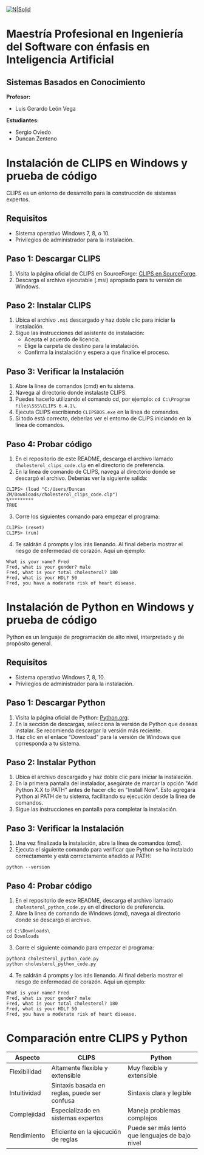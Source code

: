[![N|Solid](https://images.credly.com/size/400x400/images/0e3e46ee-69d9-46e6-98b7-282f193e2c94/blob.png)](https://nodesource.com/products/nsolid)
# Maestría Profesional en Ingeniería del Software con énfasis en Inteligencia Artificial
## Sistemas Basados en Conocimiento

**Profesor:**
- Luis Gerardo León Vega

**Estudiantes:**
- Sergio Oviedo
- Duncan Zenteno


# Instalación de CLIPS en Windows y prueba de código
CLIPS es un entorno de desarrollo para la construcción de sistemas expertos. 
## Requisitos
- Sistema operativo Windows 7, 8, o 10.
- Privilegios de administrador para la instalación.
## Paso 1: Descargar CLIPS
1. Visita la página oficial de CLIPS en SourceForge: [CLIPS en SourceForge](https://sourceforge.net/projects/clipsrules/files/CLIPS/6.4.1/).
2. Descarga el archivo ejecutable (.msi) apropiado para tu versión de Windows.
## Paso 2: Instalar CLIPS
1. Ubica el archivo `.msi` descargado y haz doble clic para iniciar la instalación.
2. Sigue las instrucciones del asistente de instalación:
   - Acepta el acuerdo de licencia.
   - Elige la carpeta de destino para la instalación.
   - Confirma la instalación y espera a que finalice el proceso.
## Paso 3: Verificar la Instalación
1. Abre la línea de comandos (cmd) en tu sistema.
2. Navega al directorio donde instalaste CLIPS.
3. Puedes hacerlo utilizando el comando cd, por ejemplo: ```cd C:\Program Files\SSS\CLIPS 6.4.1\```.
4. Ejecuta CLIPS escribiendo ```CLIPSDOS.exe``` en la línea de comandos.
5. Si todo está correcto, deberías ver el entorno de CLIPS iniciando en la línea de comandos.
## Paso 4: Probar código
1. En el repositorio de este README, descarga el archivo llamado ```cholesterol_clips_code.clp``` en el directorio de preferencia.
2. En la linea de comando de CLIPS, navega al directorio donde se descargó el archivo. Deberías ver la siguiente salida:
```
CLIPS> (load "C:/Users/Duncan ZM/Downloads/cholesterol_clips_code.clp")
%*********
TRUE
```
3. Corre los siguientes comando para empezar el programa:
```
CLIPS> (reset)
CLIPS> (run)
```
4. Te saldrán 4 prompts y los irás llenando. Al final debería mostrar el riesgo de enfermedad de corazón. Aquí un ejemplo:
```
What is your name? Fred
Fred, what is your gender? male
Fred, what is your total cholesterol? 180
Fred, what is your HDL? 50
Fred, you have a moderate risk of heart disease.
```
# Instalación de Python en Windows y prueba de código
Python es un lenguaje de programación de alto nivel, interpretado y de propósito general.
## Requisitos
- Sistema operativo Windows 7, 8, 10.
- Privilegios de administrador para la instalación.
## Paso 1: Descargar Python
1. Visita la página oficial de Python: [Python.org](https://www.python.org/downloads/windows/).
2. En la sección de descargas, selecciona la versión de Python que deseas instalar. Se recomienda descargar la versión más reciente.
3. Haz clic en el enlace "Download" para la versión de Windows que corresponda a tu sistema.
## Paso 2: Instalar Python
1. Ubica el archivo descargado y haz doble clic para iniciar la instalación.
2. En la primera pantalla del instalador, asegúrate de marcar la opción "Add Python X.X to PATH" antes de hacer clic en "Install Now". Esto agregará Python al PATH de tu sistema, facilitando su ejecución desde la línea de comandos.
3. Sigue las instrucciones en pantalla para completar la instalación.
## Paso 3: Verificar la Instalación
1. Una vez finalizada la instalación, abre la línea de comandos (cmd).
2. Ejecuta el siguiente comando para verificar que Python se ha instalado correctamente y está correctamente añadido al PATH:
```
python --version
```
## Paso 4: Probar código
1. En el repositorio de este README, descarga el archivo llamado ```cholesterol_python_code.py``` en el directorio de preferencia.
2. Abre la linea de comando de Windows (cmd), navega al directorio donde se descargó el archivo.
```
cd C:\Downloads\
cd Downloads
```
3. Corre el siguiente comando para empezar el programa:
```
python3 cholesterol_python_code.py
python cholesterol_python_code.py
```
4. Te saldrán 4 prompts y los irás llenando. Al final debería mostrar el riesgo de enfermedad de corazón. Aquí un ejemplo:
```
What is your name? Fred
Fred, what is your gender? male
Fred, what is your total cholesterol? 180
Fred, what is your HDL? 50
Fred, you have a moderate risk of heart disease.
```

# Comparación entre CLIPS y Python

| Aspecto     | CLIPS                                   | Python                                 |
|-------------|-----------------------------------------|----------------------------------------|
| Flexibilidad | Altamente flexible y extensible         | Muy flexible y extensible               |
| Intuitividad | Sintaxis basada en reglas, puede ser confusa | Sintaxis clara y legible                |
| Complejidad  | Especializado en sistemas expertos      | Maneja problemas complejos              |
| Rendimiento  | Eficiente en la ejecución de reglas     | Puede ser más lento que lenguajes de bajo nivel |
